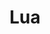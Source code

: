 ---
image:
  featured: 'true'
  path: /assets/images/projects/lua.png
permalink: /engineering/projects/lua/
project_link_name: lua
project_maintainers: ''
project_stats: 'false'
project_url: https://www.lua.org/
title: Lua
---